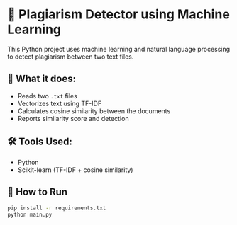 # 📄 Plagiarism Detector using Machine Learning

This Python project uses machine learning and natural language processing to detect plagiarism between two text files.

## 🔧 What it does:
- Reads two `.txt` files
- Vectorizes text using TF-IDF
- Calculates cosine similarity between the documents
- Reports similarity score and detection

## 🛠 Tools Used:
- Python
- Scikit-learn (TF-IDF + cosine similarity)

## 🚀 How to Run

```bash
pip install -r requirements.txt
python main.py
